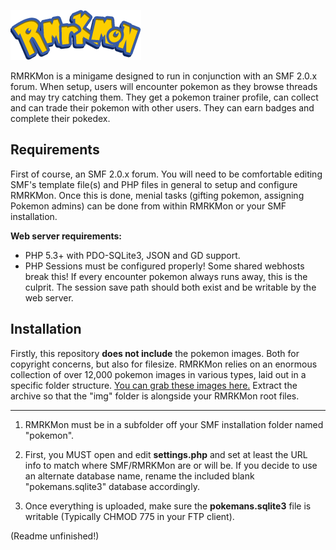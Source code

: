 ![](https://github.com/Roph/RMRKMon/blob/master/images/logo.png?raw=true)

RMRKMon is a minigame designed to run in conjunction with an SMF 2.0.x forum. When setup, users will encounter pokemon as they browse threads and may try catching them. They get a pokemon trainer profile, can collect and can trade their pokemon with other users. They can earn badges and complete their pokedex.

## Requirements ##

First of course, an SMF 2.0.x forum. You will need to be comfortable editing SMF's template file(s) and PHP files in general to setup and configure RMRKMon. Once this is done, menial tasks (gifting pokemon, assigning Pokemon admins) can be done from within RMRKMon or your SMF installation.

**Web server requirements:**

- PHP 5.3+ with PDO-SQLite3, JSON and GD support.
- PHP Sessions must be configured properly! Some shared webhosts break this! If every encounter pokemon always runs away, this is the culprit. The session save path should both exist and be writable by the web server.

## Installation ##
Firstly, this repository **does not include** the pokemon images. Both for copyright concerns, but also for filesize. RMRKMon relies on an enormous collection of over 12,000 pokemon images in various types, laid out in a specific folder structure. [You can grab these images here.](https://mega.nz/#!m1p21Q6K!zcFqbHiUcpOtvgoRYjIMR48aSqea8YWsKKskDHlQNto) Extract the archive so that the "img" folder is alongside your RMRKMon root files.

----------
1. RMRKMon must be in a subfolder off your SMF installation folder named "pokemon".

2. First, you MUST open and edit **settings.php** and set at least the URL info to match where SMF/RMRKMon are or will be. If you decide to use an alternate database name, rename the included blank "pokemans.sqlite3" database accordingly.

3. Once everything is uploaded, make sure the **pokemans.sqlite3** file is writable (Typically CHMOD 775 in your FTP client).

(Readme unfinished!)
